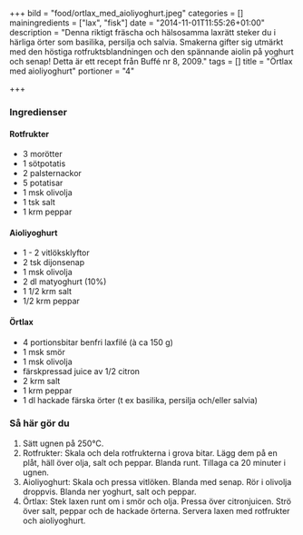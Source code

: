 +++
bild = "food/ortlax_med_aioliyoghurt.jpeg"
categories = []
mainingredients = ["lax", "fisk"]
date = "2014-11-01T11:55:26+01:00"
description = "Denna riktigt fräscha och hälsosamma laxrätt steker du i härliga örter som basilika, persilja och salvia. Smakerna gifter sig utmärkt med den höstiga rotfruktsblandningen och den spännande aiolin på yoghurt och senap!  Detta är ett recept från Buffé nr 8, 2009."
tags = []
title = "Örtlax med aioliyoghurt"
portioner = "4"

+++

### Ingredienser

#### Rotfrukter
- 3 morötter
- 1 sötpotatis
- 2 palsternackor
- 5 potatisar
- 1 msk olivolja
- 1 tsk salt
- 1 krm peppar

#### Aioliyoghurt
- 1 - 2 vitlöksklyftor
- 2 tsk dijonsenap
- 1 msk olivolja
- 2 dl matyoghurt (10%)
- 1 1/2 krm salt
- 1/2 krm peppar

#### Örtlax
- 4 portionsbitar benfri laxfilé (à ca 150 g)
- 1 msk smör
- 1 msk olivolja
- färskpressad juice av 1/2 citron
- 2 krm salt
- 1 krm peppar
- 1 dl hackade färska örter (t ex basilika, persilja och/eller salvia)

### Så här gör du
1. Sätt ugnen på 250°C.
1. Rotfrukter: Skala och dela rotfrukterna i grova bitar. Lägg dem på en plåt, häll över olja, salt och peppar. Blanda runt. Tillaga ca 20 minuter i ugnen.
1. Aioliyoghurt: Skala och pressa vitlöken. Blanda med senap. Rör i olivolja droppvis. Blanda ner yoghurt, salt och peppar.
1. Örtlax: Stek laxen runt om i smör och olja. Pressa över citronjuicen. Strö över salt, peppar och de hackade örterna. Servera laxen med rotfrukter och aioliyoghurt.

